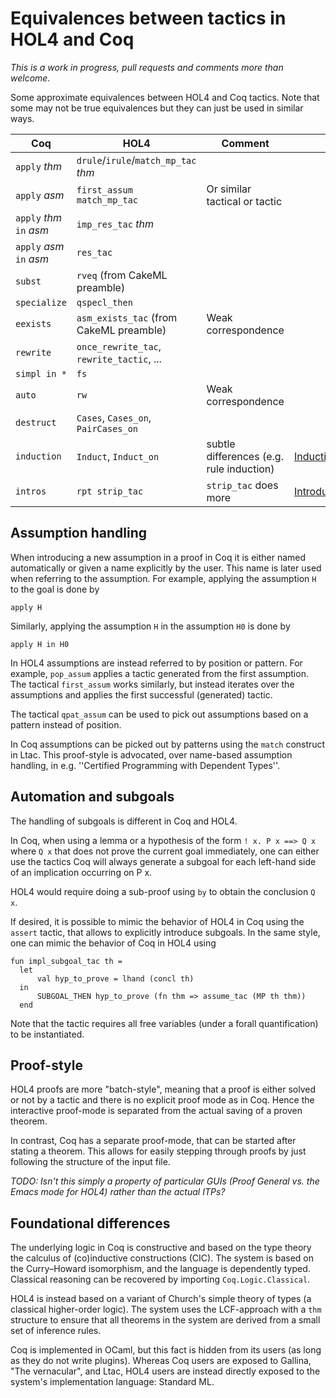 # Equivalences between tactics in HOL4 and Coq

_This is a work in progress, pull requests and comments more than welcome._

Some approximate equivalences between HOL4 and Coq tactics.
Note that some may not be true equivalences but they can just be used in similar ways.

| Coq                      | HOL4                                      | Comment                                  | Link                                        |
|--------------------------|-------------------------------------------|------------------------------------------|---------------------------------------------|
| `apply` _thm_            | `drule`/`irule`/`match_mp_tac` _thm_      |                                          |                                             |
| `apply` _asm_            | `first_assum match_mp_tac`                | Or similar tactical or tactic            |                                             |
| `apply` _thm_ `in` _asm_ | `imp_res_tac` _thm_                       |                                          |                                             |
| `apply` _asm_ `in` _asm_ | `res_tac`                                 |                                          |                                             |
| `subst`                  | `rveq` (from CakeML preamble)             |                                          |                                             |
| `specialize`             | `qspecl_then`                             |                                          |                                             |
| `eexists`                | `asm_exists_tac` (from CakeML preamble)   | Weak correspondence                      |                                             |
| `rewrite`                | `once_rewrite_tac`, `rewrite_tactic`, ... |                                          |                                             |
| `simpl in *`             | `fs`                                      |                                          |                                             |
| `auto`                   | `rw`                                      | Weak correspondence                      |                                             |
| `destruct`               | `Cases`, `Cases_on`, `PairCases_on`       |                                          |                                             |
| `induction`              | `Induct`, `Induct_on`                     | subtle differences (e.g. rule induction) |[InductionTactics](InductionTactics.md)      |
| `intros`                 | `rpt strip_tac`                           | `strip_tac` does more                    |[IntroductionTactics](IntroductionTactics.md)|

## Assumption handling

When introducing a new assumption in a proof in Coq it is either named automatically or
given a name explicitly by the user. This name is later used when referring to the assumption.
For example, applying the assumption `H` to the goal is done by

    apply H

Similarly, applying the assumption `H` in the assumption `H0` is done by

    apply H in H0

In HOL4 assumptions are instead referred to by position or pattern. For example, `pop_assum`
applies a tactic generated from the first assumption. The tactical `first_assum` works similarly,
but instead iterates over the assumptions and applies the first successful (generated) tactic.

The tactical `qpat_assum` can be used to pick out assumptions based on a pattern instead of position.

In Coq assumptions can be picked out by patterns using the `match` construct in Ltac. This proof-style
is advocated, over name-based assumption handling, in e.g. ''Certified Programming with Dependent Types''.

## Automation and subgoals

The handling of subgoals is different in Coq and HOL4.

In Coq, when using a lemma or a hypothesis of the form `! x. P x ==> Q x` where `Q x` that does not prove the current goal immediately, one can either use the tactics
Coq will always generate a subgoal for each left-hand side of an implication occurring on P x.

HOL4 would require doing a sub-proof using `by` to obtain the conclusion `Q x`.

If desired, it is possible to mimic the behavior of HOL4 in Coq using the `assert` tactic, that allows to explicitly introduce subgoals.
In the same style, one can mimic the behavior of Coq in HOL4 using

```
fun impl_subgoal_tac th =
  let
      val hyp_to_prove = lhand (concl th)
  in
      SUBGOAL_THEN hyp_to_prove (fn thm => assume_tac (MP th thm))
  end
```

Note that the tactic requires all free variables (under a forall quantification) to be instantiated.

## Proof-style

HOL4 proofs are more "batch-style", meaning that a proof is either solved or not by a tactic and there is no explicit proof mode as in Coq.
Hence the interactive proof-mode is separated from the actual saving of a proven theorem.

In contrast, Coq has a separate proof-mode, that can be started after stating a theorem.
This allows for easily stepping through proofs by just following the structure of the input file.

_TODO: Isn't this simply a property of particular GUIs (Proof General vs. the Emacs mode for HOL4) rather than the actual ITPs?_

## Foundational differences

The underlying logic in Coq is constructive and based on the type theory the calculus of (co)inductive
constructions (CIC). The system is based on the Curry–Howard isomorphism, and the language is dependently typed.
Classical reasoning can be recovered by importing `Coq.Logic.Classical`.

HOL4 is instead based on a variant of Church's simple theory of types (a classical higher-order logic).
The system uses the LCF-approach with a `thm` structure to ensure that all theorems in the system are
derived from a small set of inference rules.

Coq is implemented in OCaml, but this fact is hidden from its users (as long as they do not write plugins).
Whereas Coq users are exposed to Gallina, "The vernacular", and Ltac, HOL4 users are instead directly
exposed to the system's implementation language: Standard ML.
